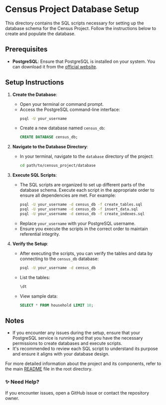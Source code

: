 # Census Project Database Setup

This directory contains the SQL scripts necessary for setting up the database schema for the Census Project. Follow the instructions below to create and populate the database.

## Prerequisites

- **PostgreSQL**: Ensure that PostgreSQL is installed on your system. You can download it from the [official website](https://www.postgresql.org/download/).

## Setup Instructions

1. **Create the Database**:
   - Open your terminal or command prompt.
   - Access the PostgreSQL command-line interface:
     ```bash
     psql -U your_username
     ```
   - Create a new database named `census_db`:
     ```sql
     CREATE DATABASE census_db;
     ```

2. **Navigate to the Database Directory**:
   - In your terminal, navigate to the `database` directory of the project:
     ```bash
     cd path/to/census_project/database
     ```

3. **Execute SQL Scripts**:
   - The SQL scripts are organized to set up different parts of the database schema. Execute each script in the appropriate order to ensure all dependencies are met. For example:
     ```bash
     psql -U your_username -d census_db -f create_tables.sql
     psql -U your_username -d census_db -f insert_data.sql
     psql -U your_username -d census_db -f create_indexes.sql
     ```
   - Replace `your_username` with your PostgreSQL username.
   - Ensure you execute the scripts in the correct order to maintain referential integrity.

4. **Verify the Setup**:
   - After executing the scripts, you can verify the tables and data by connecting to the `census_db` database:
     ```bash
     psql -U your_username -d census_db
     ```
   - List the tables:
     ```sql
     \dt
     ```
   - View sample data:
     ```sql
     SELECT * FROM household LIMIT 10;
     ```

## Notes

- If you encounter any issues during the setup, ensure that your PostgreSQL service is running and that you have the necessary permissions to create databases and execute scripts.
- It's recommended to review each SQL script to understand its purpose and ensure it aligns with your database design.

For more detailed information about the project and its components, refer to the main [README](../README.md) file in the root directory.

### ✨ Need Help?
If you encounter issues, open a GitHub issue or contact the repository owner.
